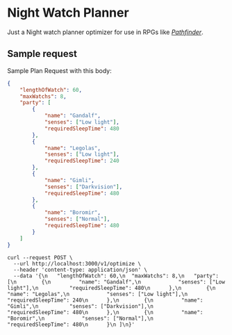 # Night Watch Planner

Just a Night watch planner optimizer for use in RPGs like _[Pathfinder](http://paizo.com/pathfinder)_.

## Sample request

Sample Plan Request with this body:
```json
{
	"lengthOfWatch": 60,
	"maxWatchs": 8,
	"party": [
		{
			"name": "Gandalf",
			"senses": ["Low light"],
			"requiredSleepTime": 480
		},
		{
			"name": "Legolas",
			"senses": ["Low light"],
			"requiredSleepTime": 240
		},
		{
			"name": "Gimli",
			"senses": ["Darkvision"],
			"requiredSleepTime": 480
		},
		{
			"name": "Boromir",
			"senses": ["Normal"],
			"requiredSleepTime": 480
		}
	]
}
```

```
curl --request POST \
  --url http://localhost:3000/v1/optimize \
  --header 'content-type: application/json' \
  --data '{\n	"lengthOfWatch": 60,\n	"maxWatchs": 8,\n	"party": [\n		{\n			"name": "Gandalf",\n			"senses": ["Low light"],\n			"requiredSleepTime": 480\n		},\n		{\n			"name": "Legolas",\n			"senses": ["Low light"],\n			"requiredSleepTime": 240\n		},\n		{\n			"name": "Gimli",\n			"senses": ["Darkvision"],\n			"requiredSleepTime": 480\n		},\n		{\n			"name": "Boromir",\n			"senses": ["Normal"],\n			"requiredSleepTime": 480\n		}\n	]\n}'
```